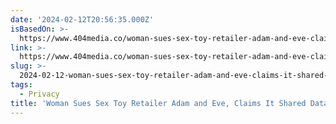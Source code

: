 ```yaml
---
date: '2024-02-12T20:56:35.000Z'
isBasedOn: >-
  https://www.404media.co/woman-sues-sex-toy-retailer-adam-and-eve-claiming-it-shared-data-about-her-dildos/
link: >-
  https://www.404media.co/woman-sues-sex-toy-retailer-adam-and-eve-claiming-it-shared-data-about-her-dildos/
slug: >-
  2024-02-12-woman-sues-sex-toy-retailer-adam-and-eve-claims-it-shared-data-about-her-d
tags:
  - Privacy
title: 'Woman Sues Sex Toy Retailer Adam and Eve, Claims It Shared Data About Her D'
---
```


